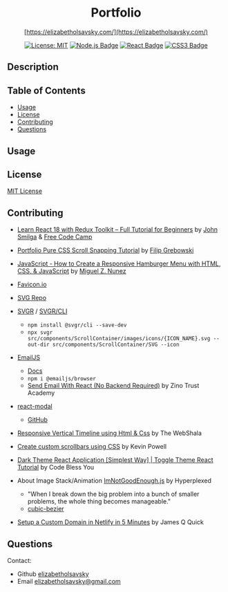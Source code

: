 <div align="center">
  
  # Portfolio
  
  [https://elizabetholsavsky.com/](https://elizabetholsavsky.com/)
  
  <a href="">[![License: MIT](https://img.shields.io/badge/License-MIT-yellow.svg)](https://opensource.org/licenses/MIT)</a>
  <a href="">[![Node.js Badge](https://img.shields.io/badge/Node.js-393?logo=nodedotjs&logoColor=fff&style=flat)](https://nodejs.org/en)</a>
  <a href=""> [![React Badge](https://img.shields.io/badge/React-61DAFB?logo=react&logoColor=000&style=flat)](https://react.dev/)</a>
  <a href=""> ![CSS3 Badge](https://img.shields.io/badge/CSS3-1572B6?logo=css3&logoColor=fff&style=flat)</a>
  
</div>

## Description


## Table of Contents

* [Usage](#usage)
* [License](#license)
* [Contributing](#contributing)
* [Questions](#questions)

## Usage


## License

[MIT License](https://opensource.org/licenses/MIT)


## Contributing

* [Learn React 18 with Redux Toolkit – Full Tutorial for Beginners](https://www.youtube.com/watch?v=2-crBg6wpp0&t=1) by [John Smilga](https://github.com/john-smilga) & [Free Code Camp](https://github.com/freeCodeCamp)

* [Portfolio Pure CSS Scroll Snapping Tutorial](https://www.youtube.com/watch?v=pNPkVQD7vlM&t=1s) by [Filip Grebowski](https://github.com/FilipGrebowski)

* [JavaScript - How to Create a Responsive Hamburger Menu with HTML, CSS, & JavaScript](https://www.youtube.com/watch?v=flItyHiDm7E) by [Miguel Z. Nunez](https://github.com/miguelznunez)

* [Favicon.io](https://favicon.io/favicon-generator/)

* [SVG Repo](https://www.svgrepo.com/)

* [SVGR](https://react-svgr.com/) / [SVGR/CLI](https://www.npmjs.com/package/@svgr/cli)
   * `npm install @svgr/cli --save-dev`
   * `npx svgr src/components/ScrollContainer/images/icons/{ICON_NAME}.svg --out-dir src/components/ScrollContainer/SVG --icon`

 * [EmailJS](https://www.emailjs.com/)
   * [Docs](https://www.emailjs.com/docs/examples/reactjs/)
   * `npm i @emailjs/browser`
   * [Send Email With React (No Backend Required)](https://www.youtube.com/watch?v=I4DKr1JLC50&list=PLIrAIaNuo8lXzzsrlwwc3iLtqIXGH-CdU&index=18) by Zino Trust Academy

* [react-modal](https://www.npmjs.com/package/react-modal)
   * [GitHub](https://github.com/reactjs/react-modal)

* [Responsive Vertical Timeline using Html & Css](https://www.youtube.com/watch?v=L9W33EuGjoY&t=19s) by The WebShala

* [Create custom scrollbars using CSS](https://www.youtube.com/watch?v=lvKK2fs6h4I&list=PLIrAIaNuo8lXzzsrlwwc3iLtqIXGH-CdU&index=4&t=488s) by Kevin Powell

* [Dark Theme React Application [Simplest Way] | Toggle Theme React Tutorial](https://www.youtube.com/watch?v=Uz35Qiia84g&t=162s) by Code Bless You

* About Image Stack/Animation [ImNotGoodEnough.js](https://www.youtube.com/watch?v=6TYkDy54q4E&list=PLIrAIaNuo8lXzzsrlwwc3iLtqIXGH-CdU&index=1) by Hyperplexed
  * "When I break down the big problem into a bunch of smaller problems, the whole thing becomes manageable."
  * [cubic-bezier](https://cubic-bezier.com/#.17,.67,.83,.67)

* [Setup a Custom Domain in Netlify in 5 Minutes](https://www.youtube.com/watch?v=bY7Tkh9Vz8I) by James Q Quick


## Questions

Contact:

* Github [elizabetholsavsky](https://github.com/elizabetholsavsky)
* Email elizabetholsavsky@gmail.com


